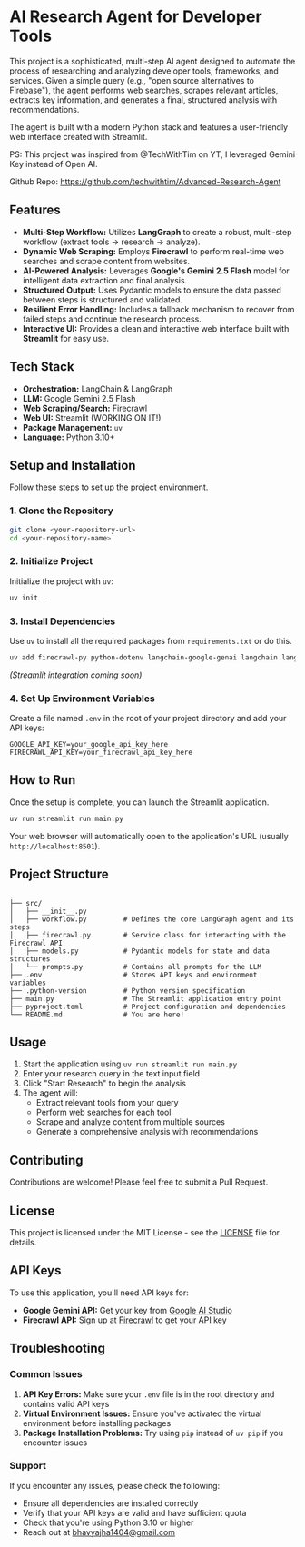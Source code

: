 # AI Research Agent for Developer Tools

This project is a sophisticated, multi-step AI agent designed to automate the process of researching and analyzing developer tools, frameworks, and services. Given a simple query (e.g., "open source alternatives to Firebase"), the agent performs web searches, scrapes relevant articles, extracts key information, and generates a final, structured analysis with recommendations.

The agent is built with a modern Python stack and features a user-friendly web interface created with Streamlit.

PS: This project was inspired from @TechWithTim on YT, I leveraged Gemini Key instead of Open AI.

Github Repo: https://github.com/techwithtim/Advanced-Research-Agent
## Features

* **Multi-Step Workflow:** Utilizes **LangGraph** to create a robust, multi-step workflow (extract tools -> research -> analyze).
* **Dynamic Web Scraping:** Employs **Firecrawl** to perform real-time web searches and scrape content from websites.
* **AI-Powered Analysis:** Leverages **Google's Gemini 2.5 Flash** model for intelligent data extraction and final analysis.
* **Structured Output:** Uses Pydantic models to ensure the data passed between steps is structured and validated.
* **Resilient Error Handling:** Includes a fallback mechanism to recover from failed steps and continue the research process.
* **Interactive UI:** Provides a clean and interactive web interface built with **Streamlit** for easy use.

## Tech Stack

* **Orchestration:** LangChain & LangGraph
* **LLM:** Google Gemini 2.5 Flash
* **Web Scraping/Search:** Firecrawl
* **Web UI:** Streamlit (WORKING ON IT!)
* **Package Management:** `uv`
* **Language:** Python 3.10+

## Setup and Installation

Follow these steps to set up the project environment.

### 1. Clone the Repository

```bash
git clone <your-repository-url>
cd <your-repository-name>
```

### 2. Initialize Project

Initialize the project with `uv`:

```bash
uv init .
```

### 3. Install Dependencies

Use `uv` to install all the required packages from `requirements.txt` or do this.

```bash
uv add firecrawl-py python-dotenv langchain-google-genai langchain langgraph pydantic python-dotenv
```

*(Streamlit integration coming soon)*

### 4. Set Up Environment Variables

Create a file named `.env` in the root of your project directory and add your API keys:

```env
GOOGLE_API_KEY=your_google_api_key_here
FIRECRAWL_API_KEY=your_firecrawl_api_key_here
```

## How to Run

Once the setup is complete, you can launch the Streamlit application.

```bash
uv run streamlit run main.py
```

Your web browser will automatically open to the application's URL (usually `http://localhost:8501`).

## Project Structure

```
.
├── src/
│   ├── __init__.py
│   ├── workflow.py         # Defines the core LangGraph agent and its steps
│   ├── firecrawl.py        # Service class for interacting with the Firecrawl API
│   ├── models.py           # Pydantic models for state and data structures
│   └── prompts.py          # Contains all prompts for the LLM
├── .env                    # Stores API keys and environment variables
├── .python-version         # Python version specification
├── main.py                 # The Streamlit application entry point
├── pyproject.toml          # Project configuration and dependencies
└── README.md               # You are here!
```

## Usage

1. Start the application using `uv run streamlit run main.py`
2. Enter your research query in the text input field
3. Click "Start Research" to begin the analysis
4. The agent will:
   - Extract relevant tools from your query
   - Perform web searches for each tool
   - Scrape and analyze content from multiple sources
   - Generate a comprehensive analysis with recommendations

## Contributing

Contributions are welcome! Please feel free to submit a Pull Request.

## License

This project is licensed under the MIT License - see the [LICENSE](LICENSE) file for details.

## API Keys

To use this application, you'll need API keys for:
- **Google Gemini API:** Get your key from [Google AI Studio](https://makersuite.google.com/app/apikey)
- **Firecrawl API:** Sign up at [Firecrawl](https://firecrawl.dev) to get your API key

## Troubleshooting

### Common Issues

1. **API Key Errors:** Make sure your `.env` file is in the root directory and contains valid API keys
2. **Virtual Environment Issues:** Ensure you've activated the virtual environment before installing packages
3. **Package Installation Problems:** Try using `pip` instead of `uv pip` if you encounter issues

### Support

If you encounter any issues, please check the following:
- Ensure all dependencies are installed correctly
- Verify that your API keys are valid and have sufficient quota
- Check that you're using Python 3.10 or higher
- Reach out at bhavyajha1404@gmail.com